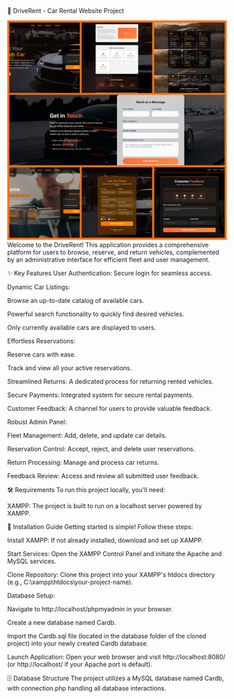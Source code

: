 🚗 DriveRent - Car Rental Website Project

![Project Screenshot](./images/photo-collage.png.png) 
Welcome to the DriveRent! This application provides a comprehensive platform for users to browse, reserve, and return vehicles, complemented by an administrative interface for efficient fleet and user management.

✨ Key Features
User Authentication: Secure login for seamless access.

Dynamic Car Listings:

Browse an up-to-date catalog of available cars.

Powerful search functionality to quickly find desired vehicles.

Only currently available cars are displayed to users.

Effortless Reservations:

Reserve cars with ease.

Track and view all your active reservations.

Streamlined Returns: A dedicated process for returning rented vehicles.

Secure Payments: Integrated system for secure rental payments.

Customer Feedback: A channel for users to provide valuable feedback.

Robust Admin Panel:

Fleet Management: Add, delete, and update car details.

Reservation Control: Accept, reject, and delete user reservations.

Return Processing: Manage and process car returns.

Feedback Review: Access and review all submitted user feedback.

🛠️ Requirements
To run this project locally, you'll need:

XAMPP: The project is built to run on a localhost server powered by XAMPP.

🚀 Installation Guide
Getting started is simple! Follow these steps:

Install XAMPP: If not already installed, download and set up XAMPP.

Start Services: Open the XAMPP Control Panel and initiate the Apache and MySQL services.

Clone Repository: Clone this project into your XAMPP's htdocs directory (e.g., C:\xampp\htdocs\your-project-name\).

Database Setup:

Navigate to http://localhost/phpmyadmin in your browser.

Create a new database named Cardb.

Import the Cardb.sql file (located in the database folder of the cloned project) into your newly created Cardb database.

Launch Application: Open your web browser and visit http://localhost:8080/ (or http://localhost/ if your Apache port is default).

🗄️ Database Structure
The project utilizes a MySQL database named Cardb, with connection.php handling all database interactions.
